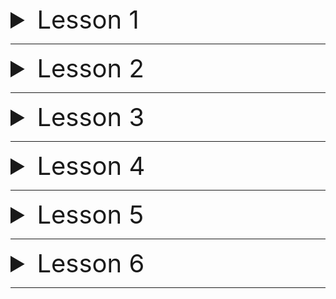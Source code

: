  <details>
<summary style="font-size:40px;">Lesson 1</summary>

1. Rasmdagi page ni HTML,CSS dan foydalanib yarating !
   ![example](../needed_sources/jakata_ee_lesson_1_exercise_1_img.png)
2. Yuqoridagi rasmdagi page ni HTML,BOOTSTRAP dan foydalanib yarating !
3. HTML, CSS, JS dan foydalanib calculator yarating ?

</details>

------

<details>
<summary style="font-size:40px;">Lesson 2</summary>

1. Qandaydir XYZ Servlet yarating ?
2. XYZ Servlet ni **xml** va **Annotation** yordamida deployment descriptor ga register qiling ?

</details>

------

<details>
<summary style="font-size:40px;">Lesson 3</summary>

1. **_Sonni_**  **Istalgan sanoq sistemasidan** (_2,8,10,16_) **Istalgan sanoq sistemasiga** (_2,8,10,16_) o'tkazadigan
   dasturni JSP va Servlet lardan foydalangan xolda yarating !

</details>

------

<details>
<summary style="font-size:40px;">Lesson 4</summary>

1. Rasmlar Galeriyasi Dasturini Yarating
    * Rasm Yuklay Oling
    * Va Yuklangan Barcha Rasmlarni gallery.jsp file da ko'rsatib bering.

![gallery](../needed_sources/gallery.png)

</details>

------

<details>
<summary style="font-size:40px;">Lesson 5</summary>

# WARNING (quyidagi topshiriqlarni bajarishda ma'lumotlarni database ga yozish uchun JDBC API dan foydalanib yozing)

1. **Guruh** nomli class yarating va darsdagi book uchun qilingan **crud** kabi guruh ustida crud amalini bararuvchi
   dastur tuzing !
    * **Guruh** classida [_guruh nomi, guruh id, qachon yaratilganligi,talabalar soni_] kabi **field** lari
      bo'n !
2. **Talaba** nomli class yarating va darsdagi book uchun qilingan **crud** kabi guruh ustida crud amalini bararuvchi
   dastur tuzing !
    * **Talaba** classida [_talaba id, qachon yaratilganligi,talabani toliq ismi , talabani yoshi, guruh id si(qaysi
      guruhda o'qishligini ko'rsatib turishi uchun)_] kabi **field** lari bo'lsin !

## Masalan 👇👇👇👇

````java
import java.time.LocalDateTime;

class Group {
    private String id;
    private String name;
    private LocalDateTime createdAt;
    private int studentCount;
    // constructors, getters, setters
}

class Student {
    private String id;
    private String fullName;
    private LocalDateTime createdAt;
    private String groupID;
    private int age;
    // constructors, getters, setters
}
````

</details>

------

<details>
<summary style="font-size:40px;">Lesson 6</summary>

# WARNING (quyidagi topshiriqlarni bajarishda ma'lumotlarni database ga yozish uchun JDBC API dan foydalanib yozing)

1. **User** nomli class yarating va darsdagi book uchun qilingan **crud** kabi guruh ustida crud amalini bararuvchi
   dastur tuzing !
    * **User** classida [_user id, username_] kabi **field** lari bo'lsin !

# Masalan

````java
class User {
    private String id;
    private String username;
    //constructors, getters, setters 
} 
````

2. **Login Servlet yarating !**
    * **LoginServlet** ning **doGet** methodida `/views/login.jsp` ga forward qiling.
    * `/views/login.jsp` da 👇👇👇 quyidagiday username ni kiritsin ! ![img](../needed_sources/loginform.png)
    * Login button bosilganda


1. `5-darsning uyga vazifasidagi code lardan foydalaning` va guruh yaratiladigan servlet ga hamda student yaratiladigan
   servlet ga filter qo'ying, **Agar** session da user bo'lmasa login page redirect qiling

</details>

------